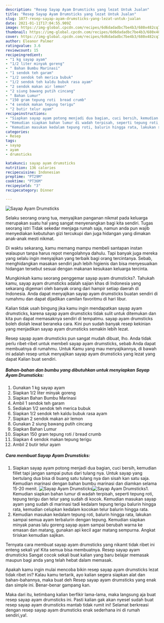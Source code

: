 ```yaml
---
description: "Resep Sayap Ayam Drumsticks yang lezat Untuk Jualan"
title: "Resep Sayap Ayam Drumsticks yang lezat Untuk Jualan"
slug: 1077-resep-sayap-ayam-drumsticks-yang-lezat-untuk-jualan
date: 2021-01-11T17:04:55.909Z
image: https://img-global.cpcdn.com/recipes/6d6dadadbc7be4b3/680x482cq70/sayap-ayam-drumsticks-foto-resep-utama.jpg
thumbnail: https://img-global.cpcdn.com/recipes/6d6dadadbc7be4b3/680x482cq70/sayap-ayam-drumsticks-foto-resep-utama.jpg
cover: https://img-global.cpcdn.com/recipes/6d6dadadbc7be4b3/680x482cq70/sayap-ayam-drumsticks-foto-resep-utama.jpg
author: Eleanor Palmer
ratingvalue: 3.6
reviewcount: 15
recipeingredient:
- "1 kg sayap ayam"
- "1/2 liter minyak goreng"
- " Bahan Bumbu Marinasi"
- "1 sendok teh garam"
- "1/2 sendok teh merica bubuk"
- "1/2 sendok teh kaldu bubuk rasa ayam"
- "2 sendok makan air lemon"
- "2 siung bawang putih cincang"
- " Bahan Lumur"
- "150 gram tepung roti  bread crumb"
- "4 sendok makan tepung terigu"
- "2 butir telur ayam"
recipeinstructions:
- "Siapkan sayap ayam potong menjadi dua bagian, cuci bersih, kemudian fillet tapi jangan sampai putus dari tulang nya. Untuk sayap yang bertulang dua bisa di buang satu tulang nya dan sisah kan satu saja. Kemudian marinasi dengan bahan bumbu marinasi dan diamkan selama 15-20 menit."
- "Kemudian siapkan bahan lumur di wadah terpisah, seperti tepung roti, tepung terigu dan telur yang sudah di kocok. Kemudian masukan sayap ayam yang sudah di marinasi tadi kedalam tepung terigu balurin hingga rata, kemudian celupkan kedalam kocokan telur balurin hingga rata."
- "Kemudian masukan kedalam tepung roti, balurin hingga rata, lakukan sampai semua ayam terbalurin dengan tepung. Kemudian siapkan minyak panas lalu goreng sayap ayam sampai berubah warna ke emasan dan matang, gunakan api kecil agar matang sempurna. Angkat tiriskan kemudian sajikan."
categories:
- Resep
tags:
- sayap
- ayam
- drumsticks

katakunci: sayap ayam drumsticks 
nutrition: 136 calories
recipecuisine: Indonesian
preptime: "PT29M"
cooktime: "PT36M"
recipeyield: "3"
recipecategory: Dinner

---
```



![Sayap Ayam Drumsticks](https://img-global.cpcdn.com/recipes/6d6dadadbc7be4b3/680x482cq70/sayap-ayam-drumsticks-foto-resep-utama.jpg)

Selaku seorang orang tua, menyajikan panganan nikmat pada keluarga merupakan suatu hal yang sangat menyenangkan bagi kita sendiri. Tugas seorang istri Tidak sekedar menjaga rumah saja, namun anda pun wajib menyediakan kebutuhan gizi tercukupi dan juga hidangan yang dimakan anak-anak mesti nikmat.

Di waktu  sekarang, kamu memang mampu membeli santapan instan walaupun tanpa harus repot mengolahnya dahulu. Tapi banyak juga mereka yang selalu ingin menyajikan yang terbaik bagi orang tercintanya. Sebab, menghidangkan masakan sendiri jauh lebih higienis dan bisa menyesuaikan hidangan tersebut sesuai dengan makanan kesukaan keluarga tercinta. 



Mungkinkah kamu seorang penggemar sayap ayam drumsticks?. Tahukah kamu, sayap ayam drumsticks adalah sajian khas di Indonesia yang sekarang digemari oleh banyak orang dari hampir setiap daerah di Indonesia. Anda dapat menyajikan sayap ayam drumsticks buatan sendiri di rumahmu dan dapat dijadikan camilan favoritmu di hari libur.

Kalian tidak usah bingung jika kamu ingin mendapatkan sayap ayam drumsticks, karena sayap ayam drumsticks tidak sulit untuk ditemukan dan kita pun dapat memasaknya sendiri di tempatmu. sayap ayam drumsticks boleh diolah lewat beraneka cara. Kini pun sudah banyak resep kekinian yang menjadikan sayap ayam drumsticks semakin lebih lezat.

Resep sayap ayam drumsticks pun sangat mudah dibuat, lho. Anda tidak perlu ribet-ribet untuk membeli sayap ayam drumsticks, sebab Anda dapat membuatnya di rumahmu. Untuk Kamu yang mau menyajikannya, di bawah ini adalah resep untuk menyajikan sayap ayam drumsticks yang lezat yang dapat Kalian buat sendiri.

<!--inarticleads1-->

##### Bahan-bahan dan bumbu yang dibutuhkan untuk menyiapkan Sayap Ayam Drumsticks:

1. Gunakan 1 kg sayap ayam
1. Siapkan 1/2 liter minyak goreng
1. Siapkan  Bahan Bumbu Marinasi
1. Ambil 1 sendok teh garam
1. Sediakan 1/2 sendok teh merica bubuk
1. Siapkan 1/2 sendok teh kaldu bubuk rasa ayam
1. Siapkan 2 sendok makan air lemon
1. Gunakan 2 siung bawang putih cincang
1. Siapkan  Bahan Lumur
1. Siapkan 150 gram tepung roti / bread crumb
1. Siapkan 4 sendok makan tepung terigu
1. Ambil 2 butir telur ayam




<!--inarticleads2-->

##### Cara membuat Sayap Ayam Drumsticks:

1. Siapkan sayap ayam potong menjadi dua bagian, cuci bersih, kemudian fillet tapi jangan sampai putus dari tulang nya. Untuk sayap yang bertulang dua bisa di buang satu tulang nya dan sisah kan satu saja. Kemudian marinasi dengan bahan bumbu marinasi dan diamkan selama 15-20 menit.
<img src="https://img-global.cpcdn.com/steps/566634a75d20c1f0/160x128cq70/sayap-ayam-drumsticks-langkah-memasak-1-foto.jpg" alt="Sayap Ayam Drumsticks"><img src="https://img-global.cpcdn.com/steps/aca08b97a65e44c4/160x128cq70/sayap-ayam-drumsticks-langkah-memasak-1-foto.jpg" alt="Sayap Ayam Drumsticks">1. Kemudian siapkan bahan lumur di wadah terpisah, seperti tepung roti, tepung terigu dan telur yang sudah di kocok. Kemudian masukan sayap ayam yang sudah di marinasi tadi kedalam tepung terigu balurin hingga rata, kemudian celupkan kedalam kocokan telur balurin hingga rata.
1. Kemudian masukan kedalam tepung roti, balurin hingga rata, lakukan sampai semua ayam terbalurin dengan tepung. Kemudian siapkan minyak panas lalu goreng sayap ayam sampai berubah warna ke emasan dan matang, gunakan api kecil agar matang sempurna. Angkat tiriskan kemudian sajikan.




Ternyata cara membuat sayap ayam drumsticks yang nikamt tidak ribet ini enteng sekali ya! Kita semua bisa membuatnya. Resep sayap ayam drumsticks Sangat cocok sekali buat kalian yang baru belajar memasak maupun bagi anda yang telah hebat dalam memasak.

Apakah kamu ingin mulai mencoba bikin resep sayap ayam drumsticks lezat tidak ribet ini? Kalau kamu tertarik, ayo kalian segera siapkan alat dan bahan-bahannya, maka buat deh Resep sayap ayam drumsticks yang enak dan simple ini. Benar-benar gampang kan. 

Maka dari itu, ketimbang kalian berfikir lama-lama, maka langsung aja buat resep sayap ayam drumsticks ini. Pasti kalian gak akan nyesel sudah buat resep sayap ayam drumsticks mantab tidak rumit ini! Selamat berkreasi dengan resep sayap ayam drumsticks enak sederhana ini di rumah sendiri,ya!.

